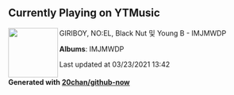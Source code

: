 ## Currently Playing on YTMusic

[<img align="left" width="100" src="https://lh3.googleusercontent.com/GMXEG4isA1AO-uCNz8jeOtNdU2hfCeKuP7BBGV5G9P0DT8GitgZKuwJbDhPQxWOPXGzfcwL4p21S-poI">](https://music.youtube.com/watch?v=uwy5hGT6i7Q)

GIRIBOY, NO:EL, Black Nut 및 Young B - IMJMWDP

**Albums**: IMJMWDP

Last updated at 03/23/2021 13:42

#### Generated with [20chan/github-now](https://github.com/20chan/github-now)


<!--
**20chan/20chan** is a ✨ _special_ ✨ repository because its `README.md` (this file) appears on your GitHub profile.

Here are some ideas to get you started:

- 🔭 I’m currently working on ...
- 🌱 I’m currently learning ...
- 👯 I’m looking to collaborate on ...
- 🤔 I’m looking for help with ...
- 💬 Ask me about ...
- 📫 How to reach me: ...
- 😄 Pronouns: ...
- ⚡ Fun fact: ...
-->

